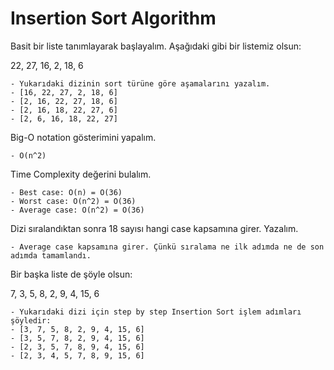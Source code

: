 
# Insertion Sort Algorithm

Basit bir liste tanımlayarak başlayalım.
Aşağıdaki gibi bir listemiz olsun:

22, 27, 16, 2, 18, 6

    - Yukarıdaki dizinin sort türüne göre aşamalarını yazalım.
    - [16, 22, 27, 2, 18, 6]
    - [2, 16, 22, 27, 18, 6]
    - [2, 16, 18, 22, 27, 6]
    - [2, 6, 16, 18, 22, 27]

<!-- @import "[TOC]" {cmd="toc" depthFrom=1 depthTo=6 orderedList=false} -->

<!-- @import "[TOC]" {cmd="toc" depthFrom=1 depthTo=6 orderedList=false} -->

Big-O notation gösterimini yapalım.
    
    - O(n^2)

Time Complexity değerini bulalım.

    - Best case: O(n) = O(36)
    - Worst case: O(n^2) = O(36)
    - Average case: O(n^2) = O(36)
    
Dizi sıralandıktan sonra 18 sayısı hangi case kapsamına girer. Yazalım.

    - Average case kapsamına girer. Çünkü sıralama ne ilk adımda ne de son adımda tamamlandı.

Bir başka liste de şöyle olsun:

7, 3, 5, 8, 2, 9, 4, 15, 6

    - Yukarıdaki dizi için step by step Insertion Sort işlem adımları şöyledir:
    - [3, 7, 5, 8, 2, 9, 4, 15, 6]
    - [3, 5, 7, 8, 2, 9, 4, 15, 6]
    - [2, 3, 5, 7, 8, 9, 4, 15, 6]
    - [2, 3, 4, 5, 7, 8, 9, 15, 6]
